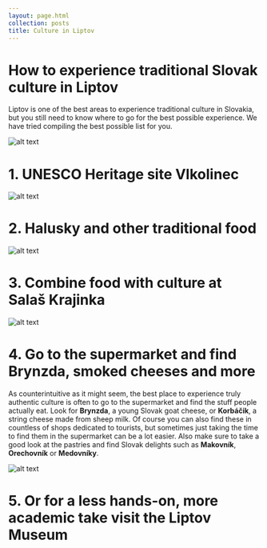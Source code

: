 ```yaml
---
layout: page.html
collection: posts
title: Culture in Liptov
---
```

How to experience traditional Slovak culture in Liptov
======================================================
Liptov is one of the best areas to experience traditional culture in Slovakia, but you still need to know where to go for the best possible experience. We have tried compiling the best possible list for you.

![alt text](/img/surroundings/vlkolinec.jpg "Logo Title Text 1")

1\. UNESCO Heritage site **Vlkolinec**
==============================================

![alt text](/img/surroundings/halusky.jpg "Logo Title Text 1")

2\. **Halusky** and other traditional food
==============================================

![alt text](/img/surroundings/salas-krajinka2.jpg "Logo Title Text 1")

3\. Combine food with culture at **Salaš Krajinka**
==============================================

![alt text](/img/surroundings/cheese.jpg "Logo Title Text 1")

4\. Go to the supermarket and find **Brynzda**, **smoked cheeses** and more
==============================================
As counterintuitive as it might seem, the best place to experience truly authentic culture is often to go to the supermarket and find the stuff people actually eat.
Look for **Brynzda**, a young Slovak goat cheese, or **Korbáčik**, a string cheese made from sheep milk. Of course you can also find these in countless of shops dedicated to tourists, but sometimes just taking the time to find them in the supermarket can be a lot easier. Also make sure to take a good look at the pastries and
find Slovak delights such as **Makovník**, **Orechovník** or **Medovníky**.

![alt text](/img/surroundings/liptov-museum.jpg "Logo Title Text 1")

5\. Or for a less hands-on, more academic take visit the **Liptov Museum**
==============================================
